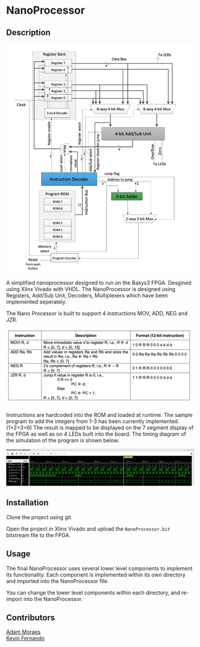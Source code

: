 # NanoProcessor


## Description

![Schematic!](./img/schematic.png)

A simplified nanoprocessor designed to run on the Basys3 FPGA. Desgined using Xlinx Vivado with VHDL. The NanoProcessor is designed using Registers, Add/Sub Unit, Decoders, Multiplexers which have been implemented seperately.


The Nano Processor is built to support 4 instructions MOV, ADD, NEG and JZR.

<img src="./img/instructions.png">


Instructions are hardcoded into the ROM and loaded at runtime. The sample program to add the integers from 1-3 has been currently implemented. (1+2+3=6)
The result is mapped to be displayed on the 7 segment display of the FPGA as well as on 4 LEDs built into the board. The timing diagram of the simulation of the program is shown below.

<img src="./img/timing_diagram.jpg">


## Installation

Clone the project using git.

Open the project in Xlinx Vivado and upload the `NanoProcessor.bit` bitstream file to the FPGA.

## Usage

The final NanoProcessor uses several lower level components to implement its functionality. Each component is implemented within its own directory and imported into the NanoProcessor file.



You can change the lower level components within each directory, and re-import into the NanoProcessor.

## Contributors

[Adam Moraes](https://github.com/roshanemoraes) <br/>
[Kevin Fernando](https://github.com/JudeKFdo)
